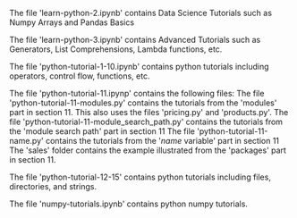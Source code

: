 The file 'learn-python-2.ipynb' contains Data Science Tutorials such as Numpy Arrays and Pandas Basics

The file 'learn-python-3.ipynb' contains Advanced Tutorials such as Generators, List Comprehensions, Lambda functions, etc.

The file 'python-tutorial-1-10.ipynb' contains python tutorials including operators, control flow, functions, etc.

The file 'python-tutorial-11.ipynp' contains the following files:
The file 'python-tutorial-11-modules.py' contains the tutorials from the 'modules' part in section 11. This also uses the files 'pricing.py' and 'products.py'.
The file 'python-tutorial-11-module_search_path.py' contains the tutorials from the 'module search path' part in section 11
The file 'python-tutorial-11-name.py' contains the tutorials from the '_name_ variable' part in section 11
The 'sales' folder contains the example illustrated from the 'packages' part in section 11.

The file 'python-tutorial-12-15' contains python tutorials including files, directories, and strings.

The file 'numpy-tutorials.ipynb' contains python numpy tutorials.

